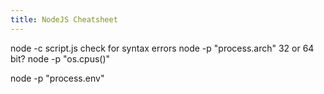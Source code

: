 ```yaml
---
title: NodeJS Cheatsheet
---
```




node -c script.js
  check for syntax errors
node -p "process.arch"
  32 or 64 bit?
node -p "os.cpus()"

node -p "process.env"
